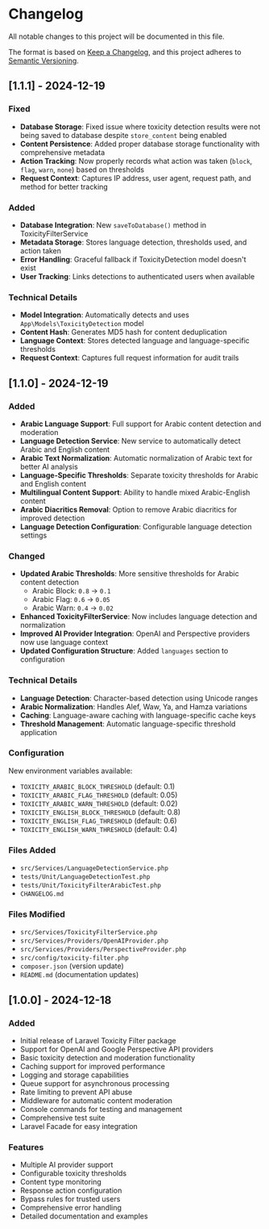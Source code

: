 # Changelog

All notable changes to this project will be documented in this file.

The format is based on [Keep a Changelog](https://keepachangelog.com/en/1.0.0/),
and this project adheres to [Semantic Versioning](https://semver.org/spec/v2.0.0.html).

## [1.1.1] - 2024-12-19

### Fixed
- **Database Storage**: Fixed issue where toxicity detection results were not being saved to database despite `store_content` being enabled
- **Content Persistence**: Added proper database storage functionality with comprehensive metadata
- **Action Tracking**: Now properly records what action was taken (`block`, `flag`, `warn`, `none`) based on thresholds
- **Request Context**: Captures IP address, user agent, request path, and method for better tracking

### Added
- **Database Integration**: New `saveToDatabase()` method in ToxicityFilterService
- **Metadata Storage**: Stores language detection, thresholds used, and action taken
- **Error Handling**: Graceful fallback if ToxicityDetection model doesn't exist
- **User Tracking**: Links detections to authenticated users when available

### Technical Details
- **Model Integration**: Automatically detects and uses `App\Models\ToxicityDetection` model
- **Content Hash**: Generates MD5 hash for content deduplication
- **Language Context**: Stores detected language and language-specific thresholds
- **Request Context**: Captures full request information for audit trails

## [1.1.0] - 2024-12-19

### Added
- **Arabic Language Support**: Full support for Arabic content detection and moderation
- **Language Detection Service**: New service to automatically detect Arabic and English content
- **Arabic Text Normalization**: Automatic normalization of Arabic text for better AI analysis
- **Language-Specific Thresholds**: Separate toxicity thresholds for Arabic and English content
- **Multilingual Content Support**: Ability to handle mixed Arabic-English content
- **Arabic Diacritics Removal**: Option to remove Arabic diacritics for improved detection
- **Language Detection Configuration**: Configurable language detection settings

### Changed
- **Updated Arabic Thresholds**: More sensitive thresholds for Arabic content detection
  - Arabic Block: `0.8` → `0.1`
  - Arabic Flag: `0.6` → `0.05`
  - Arabic Warn: `0.4` → `0.02`
- **Enhanced ToxicityFilterService**: Now includes language detection and normalization
- **Improved AI Provider Integration**: OpenAI and Perspective providers now use language context
- **Updated Configuration Structure**: Added `languages` section to configuration

### Technical Details
- **Language Detection**: Character-based detection using Unicode ranges
- **Arabic Normalization**: Handles Alef, Waw, Ya, and Hamza variations
- **Caching**: Language-aware caching with language-specific cache keys
- **Threshold Management**: Automatic language-specific threshold application

### Configuration
New environment variables available:
- `TOXICITY_ARABIC_BLOCK_THRESHOLD` (default: 0.1)
- `TOXICITY_ARABIC_FLAG_THRESHOLD` (default: 0.05)
- `TOXICITY_ARABIC_WARN_THRESHOLD` (default: 0.02)
- `TOXICITY_ENGLISH_BLOCK_THRESHOLD` (default: 0.8)
- `TOXICITY_ENGLISH_FLAG_THRESHOLD` (default: 0.6)
- `TOXICITY_ENGLISH_WARN_THRESHOLD` (default: 0.4)

### Files Added
- `src/Services/LanguageDetectionService.php`
- `tests/Unit/LanguageDetectionTest.php`
- `tests/Unit/ToxicityFilterArabicTest.php`
- `CHANGELOG.md`

### Files Modified
- `src/Services/ToxicityFilterService.php`
- `src/Services/Providers/OpenAIProvider.php`
- `src/Services/Providers/PerspectiveProvider.php`
- `src/config/toxicity-filter.php`
- `composer.json` (version update)
- `README.md` (documentation updates)

## [1.0.0] - 2024-12-18

### Added
- Initial release of Laravel Toxicity Filter package
- Support for OpenAI and Google Perspective API providers
- Basic toxicity detection and moderation functionality
- Caching support for improved performance
- Logging and storage capabilities
- Queue support for asynchronous processing
- Rate limiting to prevent API abuse
- Middleware for automatic content moderation
- Console commands for testing and management
- Comprehensive test suite
- Laravel Facade for easy integration

### Features
- Multiple AI provider support
- Configurable toxicity thresholds
- Content type monitoring
- Response action configuration
- Bypass rules for trusted users
- Comprehensive error handling
- Detailed documentation and examples
